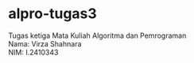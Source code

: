 # alpro-tugas3
Tugas ketiga Mata Kuliah Algoritma dan Pemrograman<br>
Nama: Virza Shahnara <br>
NIM: I.2410343
